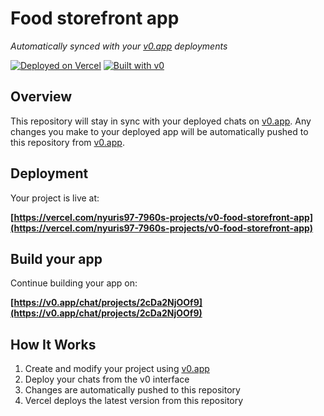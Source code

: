 # Food storefront app

*Automatically synced with your [v0.app](https://v0.app) deployments*

[![Deployed on Vercel](https://img.shields.io/badge/Deployed%20on-Vercel-black?style=for-the-badge&logo=vercel)](https://vercel.com/nyuris97-7960s-projects/v0-food-storefront-app)
[![Built with v0](https://img.shields.io/badge/Built%20with-v0.app-black?style=for-the-badge)](https://v0.app/chat/projects/2cDa2NjOOf9)

## Overview

This repository will stay in sync with your deployed chats on [v0.app](https://v0.app).
Any changes you make to your deployed app will be automatically pushed to this repository from [v0.app](https://v0.app).

## Deployment

Your project is live at:

**[https://vercel.com/nyuris97-7960s-projects/v0-food-storefront-app](https://vercel.com/nyuris97-7960s-projects/v0-food-storefront-app)**

## Build your app

Continue building your app on:

**[https://v0.app/chat/projects/2cDa2NjOOf9](https://v0.app/chat/projects/2cDa2NjOOf9)**

## How It Works

1. Create and modify your project using [v0.app](https://v0.app)
2. Deploy your chats from the v0 interface
3. Changes are automatically pushed to this repository
4. Vercel deploys the latest version from this repository